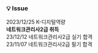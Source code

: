 
### 💡 Issue
2023/12/25 K-디지털역량  
**네트워크관리사2급 취득**  
23/12/12 네트워크관리사2급 실기 합격  
23/11/07 네트워크관리사2급 필기 합격  
